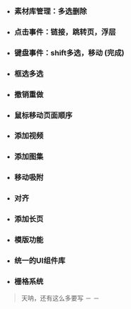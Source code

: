 * ### 素材库管理：多选删除
* ### 点击事件：链接，跳转页，浮层
* ### 键盘事件：shift多选，移动  (完成)
* ### 框选多选
* ### 撤销重做
* ### 鼠标移动页面顺序
* ### 添加视频
* ### 添加图集
* ### 移动吸附
* ### 对齐
* ### 添加长页



* ### 模版功能
* ### 统一的UI组件库
* ### 栅格系统

> 天呐，还有这么多要写 － － 